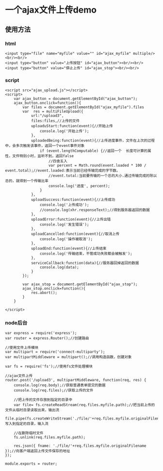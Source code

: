 # 一个ajax文件上传demo

## 使用方法

### html
    <input type="file" name="myfile" value="" id="ajax_myfile" multiple/><br/><br/>
    <input type="button" value="上传按钮" id="ajax_button"><br/><br/>
    <input type="button" value="停止上传" id="ajax_stop"><br/><br/>


### script
    <script src="ajax_upload.js"></script>
    <script>
        var ajax_button = document.getElementById("ajax_button");
        ajax_button.onclick=function(){
            var files = document.getElementById("ajax_myfile").files
            var  res = multiFileUpload({
                url:"/upload3",
                files:files,//上传的文件
                uploaduStart:function(event){//开始上传
                    console.log('开始上传');
                },
                uploadedBeing:function(event){//上传进度事件，文件在上次的过程中，会多次触发该事件，返回一个event事件对象
                    if (event.lengthComputable) {//返回一个  长度可计算的属性，文件特别小时，监听不到，返回false
                        //四舍五入
                        var percent = Math.round(event.loaded * 100 / event.total);//event.loaded:表示当前已经传输完成的字节数。
                        //event.total:当前要传输的一个总的大小.通过传输完成的除以总的，就得到一个传输比率
                        console.log('进度', percent);
                    }
                },
                uploadSuccess:function(event){//上传成功
                    console.log('上传成功');
                    //console.log(xhr.responseText);//得到服务器返回的数据
                },
                uploadError:function(event){//上传出错
                    console.log('发生错误');
                },
                uploadCancelled:function(event){//取消上传
                    console.log('操作被取消');
                },
                uploadEnd:function(event){//上传结束
                    console.log('传输结束，不管成功失败都会被触发');
                },
                serviceCallback:function(data){//服务器回掉返回的数据
                    console.log(data);
                }
            });
    
            var ajax_stop = document.getElementById("ajax_stop");
            ajax_stop.onclick=function(){
                res.abort();
            }
        }
    
    </script>
    
### node后台

    var express = require('express');
    var router = express.Router();//创建路由
    
    //使用文件上传模块
    var multipart = require('connect-multiparty');
    var multipartMiddleware = multipart();//调用构造函数，创建对象
    
    var fs = require('fs');//使用fs文件处理模块
    
    //ajax文件上传
    router.post('/upload3', multipartMiddleware, function(req, res) {
        console.log(req.body);//获取普通表单提交的数据
        console.log(req.files);//获取上传的文件
    
        //把上传的文件存放到指定的目录中
        var file= fs.createReadStream(req.files.myfile.path);//把当前上传的文件从临时目录读取出来，输出流
        file.pipe(fs.createWriteStream('./file/'+req.files.myfile.originalFilename));//写入到指定的目录，输入流
    
        //在删除临时文件
        fs.unlink(req.files.myfile.path);
    
        res.json({ fname: './file/'+req.files.myfile.originalFilename });//向客户端返回上传文件保存的地址
    });
    
    module.exports = router;        